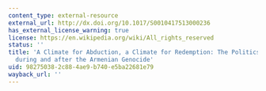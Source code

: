 ```yaml
---
content_type: external-resource
external_url: http://dx.doi.org/10.1017/S0010417513000236
has_external_license_warning: true
license: https://en.wikipedia.org/wiki/All_rights_reserved
status: ''
title: 'A Climate for Abduction, a Climate for Redemption: The Politics of Inclusion
  during and after the Armenian Genocide'
uid: 98275038-2c88-4ae9-b740-e5ba22681e79
wayback_url: ''
---
```

